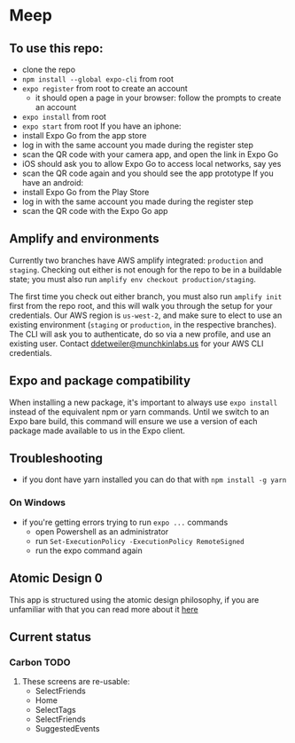 # Meep

## To use this repo:
- clone the repo
- `npm install --global expo-cli` from root
- `expo register` from root to create an account
    - it should open a page in your browser: follow the prompts to create an account
- `expo install` from root
- `expo start` from root 
If you have an iphone: 
- install Expo Go from the app store
- log in with the same account you made during the register step
- scan the QR code with your camera app, and open the link in Expo Go
- iOS should ask you to allow Expo Go to access local networks, say yes 
- scan the QR code again and you should see the app prototype
If you have an android: 
- install Expo Go from the Play Store
- log in with the same account you made during the register step
- scan the QR code with the Expo Go app

## Amplify and environments

Currently two branches have AWS amplify integrated: `production` and `staging`. Checking out either is not enough for the repo to be in a buildable state; you must also run `amplify env checkout production/staging`.

The first time you check out either branch, you must also run `amplify init` first from the repo root, and this will walk you through the setup for your credentials. Our AWS region is `us-west-2`, and make sure to elect to use an existing environment (`staging` or `production`, in the respective branches). The CLI will ask you to authenticate, do so via a new profile, and use an existing user. Contact ddetweiler@munchkinlabs.us for your AWS CLI credentials.

## Expo and package compatibility

When installing a new package, it's important to always use `expo install` instead of the equivalent npm or yarn commands. Until we switch to an Expo bare build, this command will ensure we use a version of each package made available to us in the Expo client.

## Troubleshooting
- if you dont have yarn installed you can do that with `npm install -g yarn`
### On Windows
- if you're getting errors trying to run `expo ...` commands
    - open Powershell as an administrator 
    - run `Set-ExecutionPolicy -ExecutionPolicy RemoteSigned` 
    - run the expo command again

## Atomic Design 0

This app is structured using the atomic design philosophy, if you are unfamiliar with that you can read more about it [here](https://bradfrost.com/blog/post/atomic-web-design/)

## Current status
### Carbon TODO 
1. These screens are re-usable:
    - SelectFriends
    - Home
    - SelectTags
    - SelectFriends
    - SuggestedEvents

